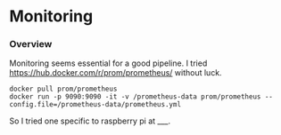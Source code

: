 # Monitoring

### Overview

Monitoring seems essential for a good pipeline.  I tried https://hub.docker.com/r/prom/prometheus/ without luck.

    docker pull prom/prometheus
    docker run -p 9090:9090 -it -v /prometheus-data prom/prometheus --config.file=/prometheus-data/prometheus.yml
    
So I tried one specific to raspberry pi at ___.